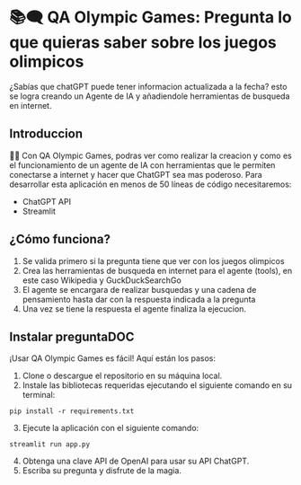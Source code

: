 # 📚🗨️  QA Olympic Games: Pregunta lo que quieras saber sobre los juegos olimpicos

¿Sabías que chatGPT puede tener informacion actualizada a la fecha? esto se logra creando un Agente de IA y añadiendole herramientas de busqueda en internet.

## Introduccion
📄🧠 Con QA Olympic Games, podras ver como realizar la creacion y como es el funcionamiento de un agente de IA con herramientas que le permiten conectarse a internet
y hacer que ChatGPT sea mas poderoso. 
Para desarrollar esta aplicación en menos de 50 líneas de código necesitaremos:
* ChatGPT API
* Streamlit

## ¿Cómo funciona?
1. Se valida primero si la pregunta tiene que ver con los juegos olimpicos
2. Crea las herramientas de busqueda en internet para el agente (tools), en este caso Wikipedia y GuckDuckSearchGo
3. El agente se encargara de realizar busquedas y una cadena de pensamiento hasta dar con la respuesta indicada a la pregunta
4. Una vez se tiene la respuesta el agente finaliza la ejecucion.

## Instalar preguntaDOC
¡Usar QA Olympic Games es fácil! Aquí están los pasos:
1. Clone o descargue el repositorio en su máquina local.
2. Instale las bibliotecas requeridas ejecutando el siguiente comando en su terminal:
```console
pip install -r requirements.txt
```
3. Ejecute la aplicación con el siguiente comando:
```console
streamlit run app.py
```
4. Obtenga una clave API de OpenAI para usar su API ChatGPT.
5. Escriba su pregunta y disfrute de la magia.
